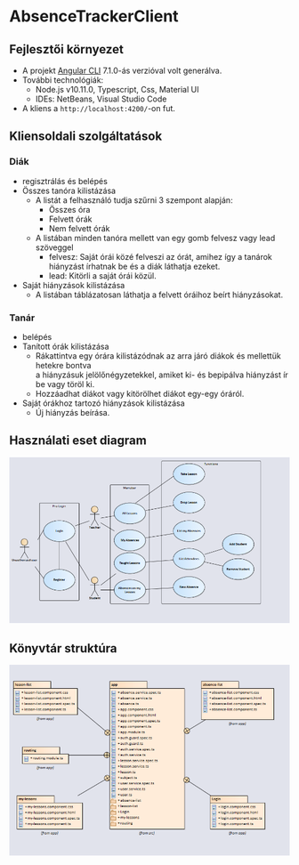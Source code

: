 # AbsenceTrackerClient

## Fejlesztői környezet

- A projekt [Angular CLI](https://github.com/angular/angular-cli) 7.1.0-ás verzióval volt generálva.
- További technológiák:
  - Node.js v10.11.0, Typescript, Css, Material UI
  - IDEs: NetBeans, Visual Studio Code
- A kliens a `http://localhost:4200/`-on fut.

## Kliensoldali szolgáltatások

### Diák
- regisztrálás és belépés
- Összes tanóra kilistázása
  - A listát a felhasználó tudja szűrni 3 szempont alapján:
    - Összes óra
    - Felvett órák
    - Nem felvett órák
  - A listában minden tanóra mellett van egy gomb felvesz vagy lead szöveggel
    - felvesz: Saját órái közé felveszi az órát, amihez így a tanárok hiányzást írhatnak be és a diák láthatja ezeket.
    - lead: Kitörli a saját órái közül.
- Saját hiányzások kilistázása
  - A listában táblázatosan láthatja a felvett óráihoz beírt hiányzásokat.
### Tanár
- belépés
- Tanított órák kilistázása
  - Rákattintva egy órára kilistázódnak az arra járó diákok és mellettük hetekre bontva\
    a hiányzásuk jelölőnégyzetekkel, amiket ki- és bepipálva hiányzást ír be vagy töröl ki.
  - Hozzáadhat diákot vagy kitörölhet diákot egy-egy óráról.
- Saját órákhoz tartozó hiányzások kilistázása
  - Új hiányzás beírása.
  
## Használati eset diagram

![alt text](https://github.com/tomlaczik/absence-tracker-client/blob/master/usecase.png)

## Könyvtár struktúra

![alt text](https://github.com/tomlaczik/absence-tracker-client/blob/master/folder_structure.PNG)
